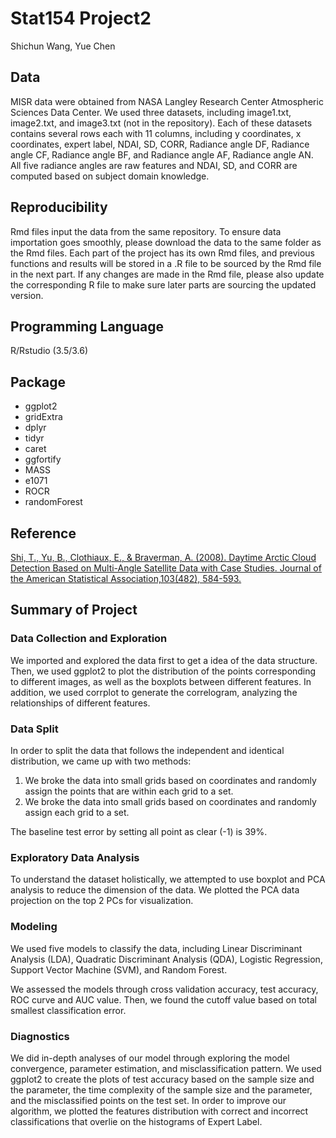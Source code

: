 # Stat154 Project2

Shichun Wang, Yue Chen

## Data 

MISR data were obtained from NASA Langley Research Center Atmospheric Sciences Data Center. We used three datasets, including image1.txt, image2.txt, and image3.txt (not in the repository). Each of these datasets contains several rows each with 11 columns, including y coordinates, x coordinates, expert label, NDAI, SD, CORR, Radiance angle DF, Radiance angle CF, Radiance angle BF, and Radiance angle AF, Radiance angle AN. All five radiance angles are raw features and NDAI, SD, and CORR are computed based on subject domain knowledge.   

## Reproducibility

Rmd files input the data from the same repository. To ensure data importation goes smoothly, please download the data to the same folder as the Rmd files. Each part of the project has its own Rmd files, and previous functions and results will be stored in a .R file to be sourced by the Rmd file in the next part. If any changes are made in the Rmd file, please also update the corresponding R file to make sure later parts are sourcing the updated version.     

## Programming Language

R/Rstudio (3.5/3.6)

## Package

* ggplot2
* gridExtra
* dplyr
* tidyr
* caret
* ggfortify
* MASS
* e1071
* ROCR
* randomForest

## Reference
[Shi, T., Yu, B., Clothiaux, E., & Braverman, A. (2008). Daytime Arctic Cloud Detection Based on Multi-Angle Satellite Data with Case Studies. Journal of the American Statistical Association,103(482), 584-593.](https://github.com/peterwangshichun/Stat154Project2/blob/master/yu2008.pdf)

## Summary of Project

### Data Collection and Exploration

We imported and explored the data first to get a idea of the data structure. Then, we used ggplot2 to plot the distribution of the points corresponding to different images, as well as the boxplots between different features. In addition, we used corrplot to generate the correlogram, analyzing the relationships of different features. 

### Data Split

In order to split the data that follows the independent and identical distribution, we came up with two methods:
1. We broke the data into small grids based on coordinates and randomly assign the points that are within each grid to a set. 
2. We broke the data into small grids based on coordinates and randomly assign each grid to a set.
 
The baseline test error by setting all point as clear (-1) is 39%.

### Exploratory Data Analysis

To understand the dataset holistically, we attempted to use boxplot and PCA analysis to reduce the dimension of the data. We plotted the PCA data projection on the top 2 PCs for visualization. 

### Modeling

We used five models to classify the data, including Linear Discriminant Analysis (LDA), Quadratic Discriminant Analysis (QDA), Logistic Regression, Support Vector Machine (SVM), and Random Forest. 

We assessed the models through cross validation accuracy, test accuracy, ROC curve and AUC value. Then, we found the cutoff value based on total smallest classification error. 

### Diagnostics

We did in-depth analyses of our model through exploring the model convergence, parameter estimation, and misclassification pattern. We used ggplot2 to create the plots of test accuracy based on the sample size and the parameter, the time complexity of the sample size and the parameter, and the misclassified points on the test set. In order to improve our algorithm, we plotted the features distribution with correct and incorrect classifications that overlie on the histograms of Expert Label.   
